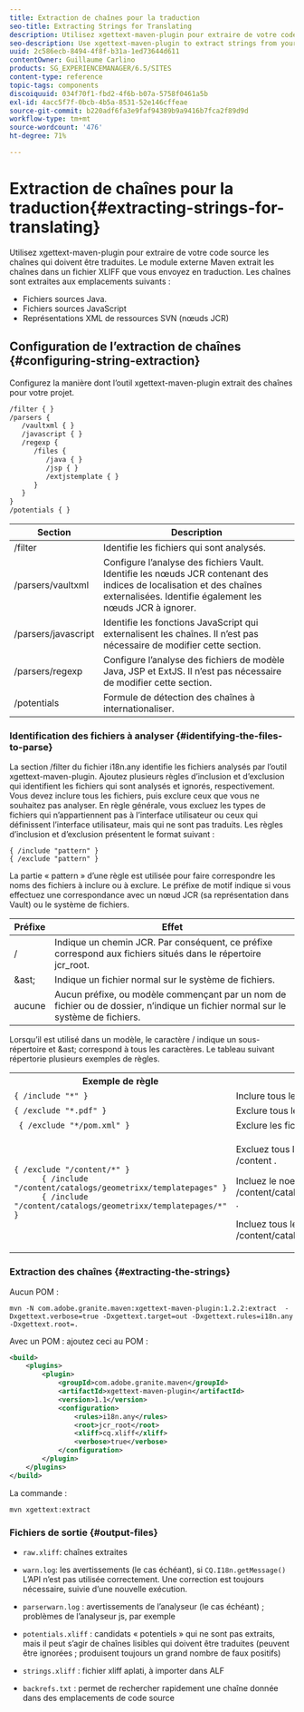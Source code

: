 ```yaml
---
title: Extraction de chaînes pour la traduction
seo-title: Extracting Strings for Translating
description: Utilisez xgettext-maven-plugin pour extraire de votre code source les chaînes qui doivent être traduites.
seo-description: Use xgettext-maven-plugin to extract strings from your source code that need translating
uuid: 2c586ecb-8494-4f8f-b31a-1ed73644d611
contentOwner: Guillaume Carlino
products: SG_EXPERIENCEMANAGER/6.5/SITES
content-type: reference
topic-tags: components
discoiquuid: 034f70f1-fbd2-4f6b-b07a-5758f0461a5b
exl-id: 4acc5f7f-0bcb-4b5a-8531-52e146cffeae
source-git-commit: b220adf6fa3e9faf94389b9a9416b7fca2f89d9d
workflow-type: tm+mt
source-wordcount: '476'
ht-degree: 71%

---
```


# Extraction de chaînes pour la traduction{#extracting-strings-for-translating}

Utilisez xgettext-maven-plugin pour extraire de votre code source les chaînes qui doivent être traduites. Le module externe Maven extrait les chaînes dans un fichier XLIFF que vous envoyez en traduction. Les chaînes sont extraites aux emplacements suivants :

* Fichiers sources Java.
* Fichiers sources JavaScript
* Représentations XML de ressources SVN (nœuds JCR)

## Configuration de l’extraction de chaînes {#configuring-string-extraction}

Configurez la manière dont l’outil xgettext-maven-plugin extrait des chaînes pour votre projet.

```xml
/filter { }
/parsers {
   /vaultxml { }
   /javascript { }
   /regexp {
      /files {
         /java { }
         /jsp { }
         /extjstemplate { }
      }
   }
}
/potentials { }
```

| Section | Description |
|---|---|
| /filter | Identifie les fichiers qui sont analysés. |
| /parsers/vaultxml | Configure l’analyse des fichiers Vault. Identifie les nœuds JCR contenant des indices de localisation et des chaînes externalisées. Identifie également les nœuds JCR à ignorer. |
| /parsers/javascript | Identifie les fonctions JavaScript qui externalisent les chaînes. Il n’est pas nécessaire de modifier cette section. |
| /parsers/regexp | Configure l’analyse des fichiers de modèle Java, JSP et ExtJS. Il n’est pas nécessaire de modifier cette section. |
| /potentials | Formule de détection des chaînes à internationaliser. |

### Identification des fichiers à analyser {#identifying-the-files-to-parse}

La section /filter du fichier i18n.any identifie les fichiers analysés par l’outil xgettext-maven-plugin. Ajoutez plusieurs règles d’inclusion et d’exclusion qui identifient les fichiers qui sont analysés et ignorés, respectivement. Vous devez inclure tous les fichiers, puis exclure ceux que vous ne souhaitez pas analyser. En règle générale, vous excluez les types de fichiers qui n’appartiennent pas à l’interface utilisateur ou ceux qui définissent l’interface utilisateur, mais qui ne sont pas traduits. Les règles d’inclusion et d’exclusion présentent le format suivant :

```
{ /include "pattern" }
{ /exclude "pattern" }
```

La partie « pattern » d’une règle est utilisée pour faire correspondre les noms des fichiers à inclure ou à exclure. Le préfixe de motif indique si vous effectuez une correspondance avec un nœud JCR (sa représentation dans Vault) ou le système de fichiers.

| Préfixe | Effet |
|---|---|
| / | Indique un chemin JCR. Par conséquent, ce préfixe correspond aux fichiers situés dans le répertoire jcr_root. |
| &amp;ast; | Indique un fichier normal sur le système de fichiers. |
| aucune | Aucun préfixe, ou modèle commençant par un nom de fichier ou de dossier, n’indique un fichier normal sur le système de fichiers. |

Lorsqu’il est utilisé dans un modèle, le caractère / indique un sous-répertoire et &amp;ast; correspond à tous les caractères. Le tableau suivant répertorie plusieurs exemples de règles.

<table>
 <tbody>
  <tr>
   <th>Exemple de règle</th>
   <th>Effet</th>
  </tr>
  <tr>
   <td><code>{ /include "*" }</code></td>
   <td>Inclure tous les fichiers.</td>
  </tr>
  <tr>
   <td><code>{ /exclude "*.pdf" }</code></td>
   <td>Exclure tous les fichiers du PDF.</td>
  </tr>
  <tr>
   <td><code> { /exclude "*/pom.xml" }</code></td>
   <td>Exclure les fichiers POM.</td>
  </tr>
  <tr>
   <td><code class="code">{ /exclude "/content/*" }
      { /include "/content/catalogs/geometrixx/templatepages" }
      { /include "/content/catalogs/geometrixx/templatepages/*" }</code></td>
   <td><p>Excluez tous les fichiers sous le noeud /content .</p> <p>Incluez le noeud /content/catalogs/geometrixx/templatepages .</p> <p>Incluez tous les noeuds enfants de /content/catalogs/geometrixx/templatepages.</p> </td>
  </tr>
 </tbody>
</table>

### Extraction des chaînes  {#extracting-the-strings}

Aucun POM :

```shell
mvn -N com.adobe.granite.maven:xgettext-maven-plugin:1.2.2:extract  -Dxgettext.verbose=true -Dxgettext.target=out -Dxgettext.rules=i18n.any -Dxgettext.root=.
```

Avec un POM : ajoutez ceci au POM :

```xml
<build>
    <plugins>
        <plugin>
            <groupId>com.adobe.granite.maven</groupId>
            <artifactId>xgettext-maven-plugin</artifactId>
            <version>1.1</version>
            <configuration>
                <rules>i18n.any</rules>
                <root>jcr_root</root>
                <xliff>cq.xliff</xliff>
                <verbose>true</verbose>
            </configuration>
        </plugin>
    </plugins>
</build>
```

La commande :

```shell
mvn xgettext:extract
```

### Fichiers de sortie {#output-files}

* `raw.xliff`: chaînes extraites
* `warn.log`: les avertissements (le cas échéant), si `CQ.I18n.getMessage()` L’API n’est pas utilisée correctement. Une correction est toujours nécessaire, suivie d’une nouvelle exécution.

* `parserwarn.log` : avertissements de l’analyseur (le cas échéant) ; problèmes de l’analyseur js, par exemple
* `potentials.xliff` : candidats « potentiels » qui ne sont pas extraits, mais il peut s’agir de chaînes lisibles qui doivent être traduites (peuvent être ignorées ; produisent toujours un grand nombre de faux positifs)
* `strings.xliff` : fichier xliff aplati, à importer dans ALF
* `backrefs.txt` : permet de rechercher rapidement une chaîne donnée dans des emplacements de code source
